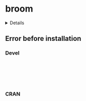 # broom

<details>

* Version: 
* GitHub: https://github.com/statnet/statnet.common
* Source code: NA
* Number of recursive dependencies: 0

</details>

## Error before installation

### Devel

```






```
### CRAN

```






```
